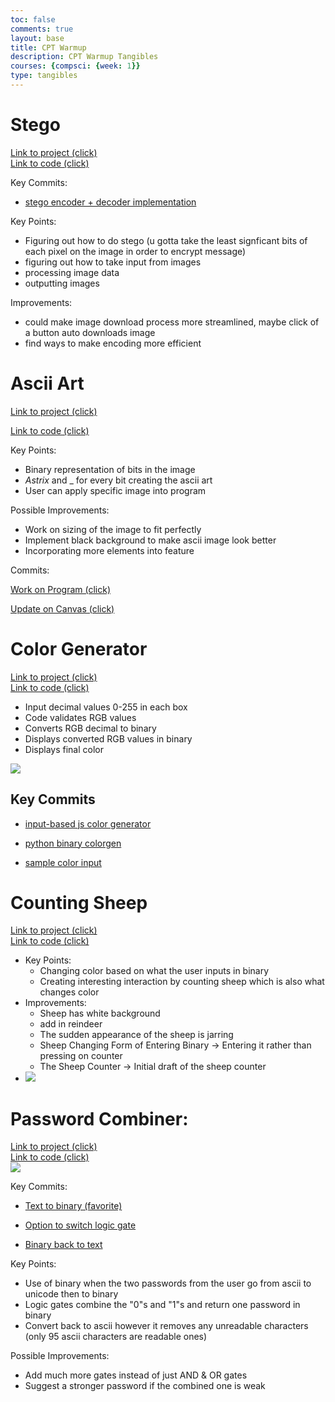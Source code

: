 ```yaml
---
toc: false
comments: true
layout: base
title: CPT Warmup
description: CPT Warmup Tangibles
courses: {compsci: {week: 1}}
type: tangibles
---
```


# Stego

<a href="https://trevorhuang1.github.io/cpt_warmup//2023/11/14/stego.html">Link to project (click)</a><br>
<a href="https://github.com/trevorhuang1/cpt_warmup/blob/main/_posts/2023-11-14-stego.md?plain=1">Link to code (click)</a>

Key Commits:
- [stego encoder + decoder implementation](https://github.com/trevorhuang1/cpt_warmup/commit/19b5222fb5bb63762c1bba148aca17f166b11b13)

Key Points:
- Figuring out how to do stego (u gotta take the least signficant bits of each pixel on the image in order to encrypt message)
- figuring out how to take input from images
- processing image data
- outputting images

Improvements: 
- could make image download process more streamlined, maybe click of a button auto downloads image
- find ways to make encoding more efficient

# Ascii Art

<a href="https://trevorhuang1.github.io/cpt_warmup//2023/11/15/ascii-art.html">Link to project (click)</a>

<a href="https://trevorhuang1.github.io/cpt_warmup//2023/11/15/ascii-art-plan.html">Link to code (click)</a>

Key Points:

* Binary representation of bits in the image
* *Astrix* and _ for every bit creating the ascii art
* User can apply specific image into program

Possible Improvements:

* Work on sizing of the image to fit perfectly
* Implement black background to make ascii image look better
* Incorporating more elements into feature

Commits:

[Work on Program (click)](https://github.com/trevorhuang1/cpt_warmup/commit/8d2ce0585463927361336e4c41df17ed84b469e7)

[Update on Canvas (click)](https://github.com/trevorhuang1/cpt_warmup/commit/4d3509a5712ab6adcf702b442bc1e325e379a30a)

# Color Generator

<a href="https://trevorhuang1.github.io/cpt_warmup//2023/12/03/js-colorgen-embed.html">Link to project (click)</a><br>
<a href="https://trevorhuang1.github.io/cpt_warmup//2023/11/14/binary-color-generator_IPYNB_2_.html">Link to code (click)</a>

- Input decimal values 0-255 in each box
- Code validates RGB values
- Converts RGB decimal to binary
- Displays converted RGB values in binary
- Displays final color

<img src = "https://media.discordapp.net/attachments/1174540464951676969/1174591418451369994/image.png?ex=65682681&is=6555b181&hm=10da97d668d2ce6c0e1dea11fd5e9fd743ab5dacc88778b282c5017d15aa1c79&=&width=1333&height=993">

## Key Commits

- <a href="https://github.com/trevorhuang1/cpt_warmup/commit/8bf1214933ef5cbe29572b1d4caa4a233b67532a">input-based js color generator</a>

- <a href="https://github.com/trevorhuang1/cpt_warmup/commit/2d1eac0c2044606f30e2e8d65da9342d9a673608">python binary colorgen</a>

- <a href="https://github.com/trevorhuang1/cpt_warmup/commit/a9aa10d3a696960b662604dc98f4ea624c7f5fe5">sample color input</a>

# Counting Sheep

<a href="https://trevorhuang1.github.io/cpt_warmup//2023/11/15/stegoDecoder.html">Link to project (click)</a><br>
<a href="https://github.com/trevorhuang1/cpt_warmup/blob/main/_posts/2023-11-15-stegoDecoder.md?plain=1">Link to code (click)</a>
- Key Points:
    * Changing color based on what the user inputs in binary
    * Creating interesting interaction by counting sheep which is also what changes color
- Improvements:
    * Sheep has white background
    * add in reindeer 
    * The sudden appearance of the sheep is jarring
    * Sheep Changing Form of Entering Binary -> Entering it rather than pressing on counter
    * The Sheep Counter -> Initial draft of the sheep counter
- <img src= "https://media.discordapp.net/attachments/770342230925246505/1180040866266624080/image.png?ex=657bf9b2&is=656984b2&hm=6ede918bd422f6fa4284e29b6ce15bad5bff7918f41d1f924c9a8b2bd49ce848&=&format=webp&quality=lossless&width=1253&height=662">

# Password Combiner:

<a href="https://trevorhuang1.github.io/cpt_warmup/2023/11/15/Logic_gates.html">Link to project (click)</a> <br>
<a href="https://github.com/trevorhuang1/cpt_warmup/blob/main/_posts/2023-11-15-Logic_gates.md?plain=1">Link to code (click)</a><br>
<img src="https://media.discordapp.net/attachments/1138198617463730330/1180049472210870322/combiner.png?ex=657c01b6&is=65698cb6&hm=6cad0ca8476ef7b55df49dbaf1449496f9482091759873e0acbe98a7ed97fecd&=&format=webp&quality=lossless">


Key Commits:
- <a href="https://github.com/trevorhuang1/cpt_warmup/commit/f96393709dc9e6e1c28a78b33005e64f71fac3ce">Text to binary (favorite)</a>

- <a href="https://github.com/trevorhuang1/cpt_warmup/commit/d87277d8532028dce3c7f84d44060ca2d960ed6b">Option to switch logic gate</a>

- <a href="https://github.com/trevorhuang1/cpt_warmup/commit/9cec1f72dad02c56725916f9b2b95586bec4a8cc">Binary back to text</a>

Key Points:
- Use of binary when the two passwords from the user go from ascii to unicode then to binary
- Logic gates combine the "0"s and "1"s and return one password in binary
- Convert back to ascii however it removes any unreadable characters (only 95 ascii characters are readable ones)

Possible Improvements:
- Add much more gates instead of just AND & OR gates
- Suggest a stronger password if the combined one is weak

<script src="https://utteranc.es/client.js"
        repo="trevorhuang1/cpt_warmup"
        issue-term="pathname"
        theme="github-light"
        crossorigin="anonymous"
        async>
</script>